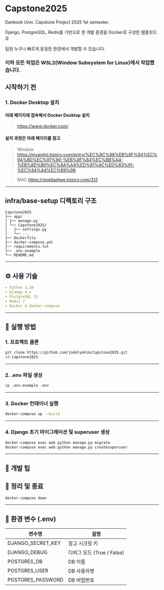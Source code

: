 # Capstone2025
Dankook Univ. Capstone Project 2025 1st semester.

Django, PostgreSQL, Redis를 기반으로 한 개발 환경을 Docker로 구성한 템플릿으로

팀원 누구나 빠르게 동일한 환경에서 개발할 수 있습니다.

### 이하 모든 작업은 WSL2(Window Subsystem for Linux)에서 작업했습니다.

## 시작하기 전 

### 1. Docker Desktop 설치
#### 아래 페이지에 접속해서 Docker Desktop 설치
> <https://www.docker.com/>

#### 설치 과정은 아래 페이지를 참고
> Window <https://myanjini.tistory.com/entry/%EC%9C%88%EB%8F%84%EC%9A%B0%EC%97%90-%EB%8F%84%EC%BB%A4-%EB%8D%B0%EC%8A%A4%ED%81%AC%ED%83%91-%EC%84%A4%EC%B9%98>

> MAC <https://goddaehee.tistory.com/312>

---

## infra/base-setup 디렉토리 구조
```
Capstone2025
├── app/              
│ ├── manage.py            
│ └── Capstone2025/	        		
│   ├── settings.py
│   └── ...            
├── Dockerfile          
├── docker-compose.yml  
├── requirements.txt  
├── .env.example        
└── README.md 
```

---

## ⚙️ 사용 기술
```yaml
- Python 3.10
- Django 4.x
- PostgreSQL 15
- Redis 7
- Docker & docker-compose
```

---

## 🚀 실행 방법

### 1. 프로젝트 클론

```bash
git clone https://github.com/jodolyekim/Capstone2025.git
cd Capstone2025
```

---

### 2. .env 파일 생성
```bash
cp .env.example .env
```

---

### 3. Docker 컨테이너 실행
```bash
docker-compose up --build
```

---

### 4. Django 초기 마이그레이션 및 superuser 생성
```bash
docker-compose exec web python manage.py migrate
docker-compose exec web python manage.py createsuperuser
```

---

## 🧪 개발 팁

## 🧼 정리 및 종료
```bash
docker-compose down
```
---

## 📁 환경 변수 (.env)
| 변수명                 | 설명                    |
| ------------------- | --------------------- |
| DJANGO\_SECRET\_KEY | 장고 시크릿 키              |
| DJANGO\_DEBUG       | 디버그 모드 (True / False) |
| POSTGRES\_DB        | DB 이름                 |
| POSTGRES\_USER      | DB 사용자명               |
| POSTGRES\_PASSWORD  | DB 비밀번호               |
